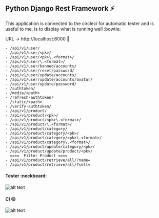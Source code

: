 ## Python Django Rest Framework :zap:

This application is connected to the circleci for automatic tester and is useful to me, is to display what is running well :bowtie:

URL -> http://localhost:8000 :tulip:

```
- /api/v1/user/
- /api/v1/user/<pk>/
- /api/v1/user/<pk>\.<format>/
- /api/v1/user/\.<format>/
- /api/v1/user/banned/accounts/
- /api/v1/user/reset/password/
- /api/v1/user/update/accounts/
- /api/v1/user/update/accounts/avatar/
- /api/v1/user/update/password/
- /authtoken/
- /media/<path>
- /refresh-authtoken/
- /static/<path>
- /verify-authtoken/
- /api/v1/product/
- /api/v1/product/<pk>/
- /api/v1/product/<pk>\.<format>/
- /api/v1/product/\.<format>/
- /api/v1/product/category/
- /api/v1/product/category/<pk>/
- /api/v1/product/category/<pk>\.<format>/
- /api/v1/product/category\.<format>/
- /api/v1/product/update/category/<pk>/
- /api/v1/product/update/product/<pk>/
  ====  Filter Product ====
- /api/v1/product/retrieve/all/?name=
- /api/v1/product/retrieve/all/?sell=
```

#### Tester :neckbeard:

![alt text](https://scontent.fsrg1-1.fna.fbcdn.net/v/t1.6435-9/176375492_1390764207923663_5636491810963375867_n.jpg?_nc_cat=109&ccb=1-3&_nc_sid=730e14&_nc_eui2=AeFnxaUW-OxHJNJxdmQ5Hy-zSXH_yz80qhJJcf_LPzSqElgLKTO028MKRjHDj8fcpyPtTyC5ot5ZR4Swn_EGO5Jz&_nc_ohc=dsjBYQqMqywAX_ra9pA&_nc_ht=scontent.fsrg1-1.fna&oh=2038f962bcfe5c36ab78435caf9d1314&oe=60A4822C)

#### CI :stuck_out_tongue_winking_eye:

![alt text](https://scontent.fsrg1-1.fna.fbcdn.net/v/t1.6435-9/175666181_1390684994598251_3632526779222528381_n.jpg?_nc_cat=104&ccb=1-3&_nc_sid=730e14&_nc_eui2=AeHijFBn_vV_eaooKoXH-FEHGgYeBwBvWQEaBh4HAG9ZAWmFyDpfUurWaXvd83tg3uNR-muEnM6ETg_gInHfQFZq&_nc_ohc=-V5l1gXHnw0AX-GowA9&_nc_ht=scontent.fsrg1-1.fna&oh=a9c094a9c991da99443ff8a299cbfdc5&oe=60A5B30B)
